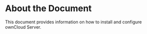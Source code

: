 # About the Document
This document provides information on how to install and configure ownCloud Server.
